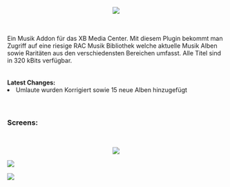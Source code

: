 <p align="center"><img src="https://raw.githubusercontent.com/RAConquista/plugin.audio.nsm88/master/docs/images/NSM_Logo_500px.png"></p>
<br>
<br>
Ein Musik Addon für das XB Media Center. Mit diesem Plugin bekommt man Zugriff auf eine riesige RAC Musik Bibliothek welche aktuelle Musik Alben sowie Raritäten aus den verschiedensten Bereichen umfasst. Alle Titel sind in 320 kBits verfügbar.
<br>
<br>
<br>
<b>Latest Changes:</b> 
<br>
<li>Umlaute wurden Korrigiert sowie 15 neue Alben hinzugefügt</li>
<br>
<br>
<h3>Screens:</h3>
<br>
<p align="center"><img src="https://raw.githubusercontent.com/RAConquista/plugin.audio.nsm88/master/docs/images/NSM_01.png"></p> <p><img src="https://raw.githubusercontent.com/RAConquista/plugin.audio.nsm88/master/docs/images/NSM_02.png"></p> <p><img src="https://raw.githubusercontent.com/RAConquista/plugin.audio.nsm88/master/docs/images/NSM_03.png"></p>
